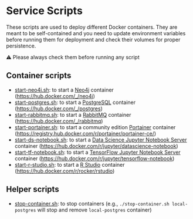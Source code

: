 # Service Scripts

These scripts are used to deploy different Docker containers. They are meant to be self-contained and you need to update
environment variables before running them for deployment and check their volumes for proper persistence.

:warning: Please always check them before running any script

## Container scripts

- [start-neo4j.sh](./start-neo4j.sh): to start a [Neo4j](https://www.neo4j.com) container (<https://hub.docker.com/_/neo4j>)
- [start-postgres.sh](./start-postgres.sh): to start a [PostgreSQL](https://www.postgresql.org/) container (<https://hub.docker.com/_/postgres>)
- [start-rabbitmq.sh](./start-rabbitmq.sh): to start a [RabbitMQ](https://www.rabbitmq.com/) container (<https://hub.docker.com/_/rabbitmq>)
- [start-portainer.sh](./start-portainer.sh): to start a community edition [Portainer](https://www.portainer.io/) container (<https://registry.hub.docker.com/r/portainer/portainer-ce/>)
- [start-ds-notebook.sh](./start-ds-notebook.sh): to start a [Data Science Jupyter Notebook Server](https://jupyter-docker-stacks.readthedocs.io/en/latest/using/selecting.html#jupyter-datascience-notebook) container (<https://hub.docker.com/r/jupyter/datascience-notebook>)
- [start-tf-notebook.sh](./start-tf-notebook.sh): to start a [TensorFlow Jupyter Notebook Server](https://jupyter-docker-stacks.readthedocs.io/en/latest/using/selecting.html#jupyter-tensorflow-notebook) container (<https://hub.docker.com/r/jupyter/tensorflow-notebook>)
- [start-r-studio.sh](./start-r-studio.sh): to start a [R Studio](https://github.com/rocker-org/rocker) container (<https://hub.docker.com/r/rocker/rstudio>)

## Helper scripts

- [stop-container.sh](./stop-container.sh): to stop containers (e.g., `./stop-container.sh local-postgres` will stop and remove `local-postgres` container)
